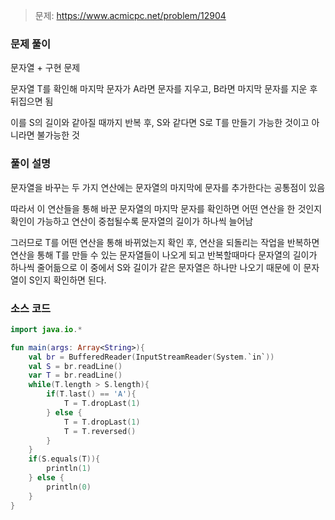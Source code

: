 > 문제: https://www.acmicpc.net/problem/12904

### 문제 풀이

문자열 + 구현 문제

문자열 T를 확인해 마지막 문자가 A라면 문자를 지우고, B라면 마지막 문자를 지운 후 뒤집으면 됨

이를 S의 길이와 같아질 때까지 반복 후, S와 같다면 S로 T를 만들기 가능한 것이고 아니라면 불가능한 것

### 풀이 설명

문자열을 바꾸는 두 가지 연산에는 문자열의 마지막에 문자를 추가한다는 공통점이 있음

따라서 이 연산들을 통해 바꾼 문자열의 마지막 문자를 확인하면 어떤 연산을 한 것인지 확인이 가능하고 연산이 중첩될수록 문자열의 길이가 하나씩 늘어남

그러므로 T를 어떤 연산을 통해 바뀌었는지 확인 후, 연산을 되돌리는 작업을 반복하면 연산을 통해 T를 만들 수 있는 문자열들이 나오게 되고 반복할때마다 문자열의 길이가 하나씩 줄어듦으로 이 중에서 S와 길이가 같은 문자열은 하나만 나오기 때문에 이 문자열이 S인지 확인하면 된다.

### 소스 코드
```kotlin
import java.io.*

fun main(args: Array<String>){
    val br = BufferedReader(InputStreamReader(System.`in`))
    val S = br.readLine()
    var T = br.readLine()
    while(T.length > S.length){
        if(T.last() == 'A'){
            T = T.dropLast(1)
        } else {
            T = T.dropLast(1)
            T = T.reversed()
        }
    }
    if(S.equals(T)){
        println(1)
    } else {
        println(0)
    }
}
```